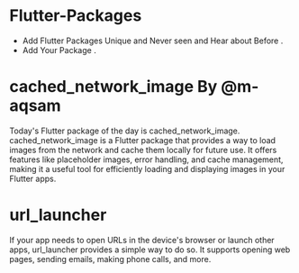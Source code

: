 # Flutter-Packages
* Add Flutter Packages Unique and Never seen and Hear about Before .
* Add Your Package .

# cached_network_image By @m-aqsam

Today's Flutter package of the day is cached_network_image. cached_network_image is a Flutter package that provides a way to load images from the network and cache them locally for future use. It offers features like placeholder images, error handling, and cache management, making it a useful tool for efficiently loading and displaying images in your Flutter apps.

# url_launcher

If your app needs to open URLs in the device's browser or launch other apps, url_launcher provides a simple way to do so. It supports opening web pages, sending emails, making phone calls, and more.


